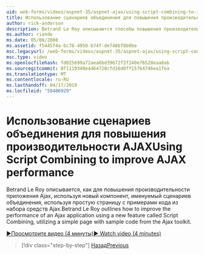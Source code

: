 ```yaml
---
uid: web-forms/videos/aspnet-35/aspnet-ajax/using-script-combining-to-improve-ajax-performance
title: Использование сценариев объединения для повышения производительности AJAX | Документация Майкрософт
author: rick-anderson
description: Betrand Le Roy описываются способы повышения производительности приложения Ajax, используя новый компонент, именуемый сценариев объединения, используя простую страницу с samp...
ms.author: riande
ms.date: 05/08/2008
ms.assetid: f5445f4a-bc78-4950-b74f-de748bf8b0be
msc.legacyurl: /web-forms/videos/aspnet-35/aspnet-ajax/using-script-combining-to-improve-ajax-performance
msc.type: video
ms.openlocfilehash: fd025699a72aea6bd39672f2f240e76528eaa8ab
ms.sourcegitcommit: 0f1119340e4464720cfd16d0ff15764746ea1fea
ms.translationtype: MT
ms.contentlocale: ru-RU
ms.lasthandoff: 04/17/2019
ms.locfileid: "59406929"
---
```

# <a name="using-script-combining-to-improve-ajax-performance"></a><span data-ttu-id="bda30-103">Использование сценариев объединения для повышения производительности AJAX</span><span class="sxs-lookup"><span data-stu-id="bda30-103">Using Script Combining to improve AJAX performance</span></span>

<span data-ttu-id="bda30-104">Betrand Le Roy описывается, как для повышения производительности приложения Ajax, используя новый компонент, именуемый сценариев объединения, используя простую страницу с примерами кода из набора средств Ajax.</span><span class="sxs-lookup"><span data-stu-id="bda30-104">Betrand Le Roy outlines how to improve the performance of an Ajax application using a new feature called Script Combining, utilizing a simple page with sample code from the Ajax toolkit.</span></span>

[<span data-ttu-id="bda30-105">&#9654;Просмотрите видео (4 минуты)</span><span class="sxs-lookup"><span data-stu-id="bda30-105">&#9654; Watch video (4 minutes)</span></span>](https://channel9.msdn.com/Blogs/ASP-NET-Site-Videos/using-script-combining-to-improve-ajax-performance)

> [!div class="step-by-step"]
> [<span data-ttu-id="bda30-106">Назад</span><span class="sxs-lookup"><span data-stu-id="bda30-106">Previous</span></span>](introduction-to-aspnet-ajax-history.md)
